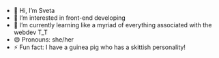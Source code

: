 - 👋 Hi, I’m Sveta
- 👀 I’m interested in front-end developing
- 🌱 I’m currently learning like a myriad of everything associated with the webdev T_T
- 😄 Pronouns: she/her
- ⚡ Fun fact: I have a guinea pig who has a skittish personality!

<!---
svetikbaihe/svetikbaihe is a ✨ special ✨ repository because its `README.md` (this file) appears on your GitHub profile.
You can click the Preview link to take a look at your changes.
--->
